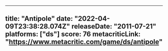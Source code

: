 
---
title: "Antipole"
date: "2022-04-09T23:38:28.074Z"
releaseDate: "2011-07-21"
platforms: ["ds"]
score: 76
metacriticLink: "https://www.metacritic.com/game/ds/antipole"
---
